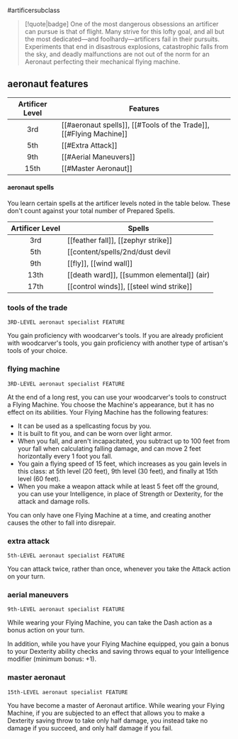 #artificersubclass

> [!quote|badge] 
> One of the most dangerous obsessions an artificer can pursue is that of flight. Many strive for this lofty goal, and all but the most dedicated—and foolhardy—artificers fail in their pursuits. Experiments that end in disastrous explosions, catastrophic falls from the sky, and deadly malfunctions are not out of the norm for an Aeronaut perfecting their mechanical flying machine.
## aeronaut features
| **Artificer Level** | **Features**                                                       |
| :-----------------: | ------------------------------------------------------------------ |
|         3rd         | [[#aeronaut spells]], [[#Tools of the Trade]], [[#Flying Machine]] |
|         5th         | [[#Extra Attack]]                                                  |
|         9th         | [[#Aerial Maneuvers]]                                              |
|        15th         | [[#Master Aeronaut]]                                               |
#### aeronaut spells
You learn certain spells at the artificer levels noted in the table below. These don't count against your total number of Prepared Spells.

| **Artificer Level** | **Spells**                                                                      |
| :-----------------: | ------------------------------------------------------------------------------- |
|         3rd         | [[feather fall]], [[zephyr strike]]                                             |
|         5th         | [[content/spells/2nd/dust devil|dust devil]], [[warding wind]] |
|         9th         | [[fly]], [[wind wall]]                                                          |
|        13th         | [[death ward]], [[summon elemental]] (air)                                      |
|        17th         | [[control winds]], [[steel wind strike]]                                        |
### tools of the trade
`3RD-LEVEL aeronaut specialist FEATURE`

You gain proficiency with woodcarver's tools. If you are already proficient with woodcarver's tools, you gain proficiency with another type of artisan's tools of your choice.
### flying machine
`3RD-LEVEL aeronaut specialist FEATURE`

At the end of a long rest, you can use your woodcarver's tools to construct a Flying Machine. You choose the Machine's appearance, but it has no effect on its abilities. Your Flying Machine has the following features:
- It can be used as a spellcasting focus by you.
- It is built to fit you, and can be worn over light armor.
- When you fall, and aren't incapacitated, you subtract up to 100 feet from your fall when calculating falling damage, and can move 2 feet horizontally every 1 foot you fall. 
- You gain a flying speed of 15 feet, which increases as you gain levels in this class: at 5th level (20 feet), 9th level (30 feet), and finally at 15th level (60 feet). 
- When you make a weapon attack while at least 5 feet off the ground, you can use your Intelligence, in place of Strength or Dexterity, for the attack and damage rolls.

You can only have one Flying Machine at a time, and creating another causes the other to fall into disrepair.
### extra attack
`5th-LEVEL aeronaut specialist FEATURE`

You can attack twice, rather than once, whenever you take the Attack action on your turn.
### aerial maneuvers
`9th-LEVEL aeronaut specialist FEATURE`

While wearing your Flying Machine, you can take the Dash action as a bonus action on your turn. 

In addition, while you have your Flying Machine equipped, you gain a bonus to your Dexterity ability checks and saving throws equal to your Intelligence modifier (minimum bonus: +1).
### master aeronaut
`15th-LEVEL aeronaut specialist FEATURE`

You have become a master of Aeronaut artifice. While wearing your Flying Machine, if you are subjected to an effect that allows you to make a Dexterity saving throw to take only half damage, you instead take no damage if you succeed, and only half damage if you fail.